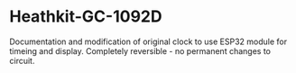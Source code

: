 # Heathkit-GC-1092D
Documentation and modification of original clock to use ESP32 module for timeing and display. Completely reversible - no permanent changes to circuit.
